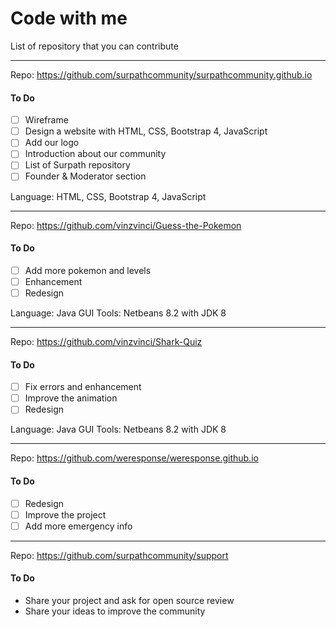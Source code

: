 # Code with me
List of repository that you can contribute

<hr>

Repo: <a href="https://github.com/surpathcommunity/surpathcommunity.github.io">https://github.com/surpathcommunity/surpathcommunity.github.io</a>
#### To Do
- [ ] Wireframe
- [ ] Design a website with HTML, CSS, Bootstrap 4, JavaScript
- [ ] Add our logo
- [ ] Introduction about our community
- [ ] List of Surpath repository
- [ ] Founder & Moderator section

Language: HTML, CSS, Bootstrap 4, JavaScript

<hr>

Repo: <a href="https://github.com/vinzvinci/Guess-the-Pokemon">https://github.com/vinzvinci/Guess-the-Pokemon</a>
#### To Do
- [ ] Add more pokemon and levels
- [ ] Enhancement 
- [ ] Redesign

Language: Java GUI
Tools: Netbeans 8.2 with JDK 8

<hr>

Repo: <a href="https://github.com/vinzvinci/Shark-Quiz">https://github.com/vinzvinci/Shark-Quiz</a>
#### To Do
- [ ] Fix errors and enhancement
- [ ] Improve the animation
- [ ] Redesign

Language: Java GUI
Tools: Netbeans 8.2 with JDK 8

<hr>

Repo: <a href="https://github.com/weresponse/weresponse.github.io">https://github.com/weresponse/weresponse.github.io</a>
#### To Do
- [ ] Redesign
- [ ] Improve the project
- [ ] Add more emergency info

<hr> 

Repo: <a href="https://github.com/surpathcommunity/support">https://github.com/surpathcommunity/support</a>
#### To Do
- Share your project and ask for open source review
- Share your ideas to improve the community

